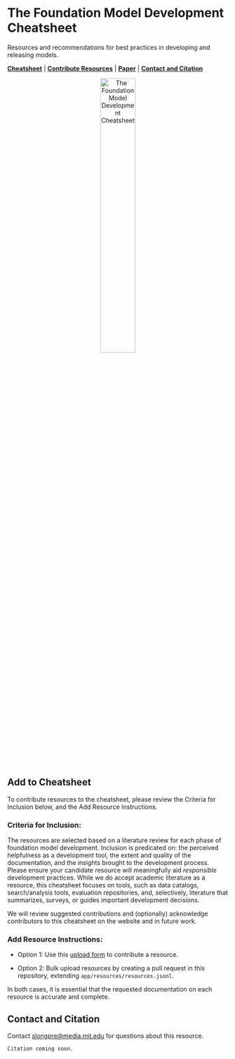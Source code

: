 # The Foundation Model Development Cheatsheet

Resources and recommendations for best practices in developing and releasing models.

[**Cheatsheet**](https://fmcheatsheet.org) | [**Contribute Resources**](#add-to-cheatsheet) | [**Paper**](https://github.com/allenai/fm-cheatsheet/blob/main/app/resources/paper.pdf) | [**Contact and Citation**](#contact-and-citation)

<p align="center">
  <img src="app/resources/logos/cheatsheet-0.png" width="40%" height="40%" alt="The Foundation Model Development Cheatsheet">
</p>

## Add to Cheatsheet

To contribute resources to the cheatsheet, please review the Criteria for Inclusion below, and the Add Resource Instructions.

### Criteria for Inclusion:

The resources are selected based on a literature review for each phase of foundation model development.
Inclusion is predicated on: the perceived helpfulness as a development tool, the extent and quality of the documentation, 
and the insights brought to the development process.
Please ensure your candidate resource will meaningfully aid *responsible* development practices.
While we do accept academic literature as a resource, this cheatsheet focuses on tools, such as data catalogs, 
search/analysis tools, evaluation repositories, and, selectively, literature that summarizes, surveys, or guides 
important development decisions.

We will review suggested contributions and (optionally) acknowledge contributors to this cheatsheet on the website 
and in future work.

### Add Resource Instructions:

* Option 1: Use this [upload form](https://forms.gle/aAa2dismSzCpae4p6) to contribute a resource.

* Option 2: Bulk upload resources by creating a pull request in this repository, extending `app/resources/resources.jsonl`.

In both cases, it is essential that the requested documentation on each resource is accurate and complete.


## Contact and Citation

Contact [slongpre@media.mit.edu](mailto:slongpre@media.mit.edu) for questions about this resource.

```
Citation coming soon.
```
